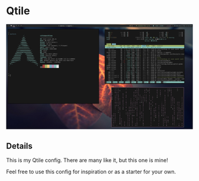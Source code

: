 # Qtile
![pic1](images/pic1.jpg)

## Details
This is my Qtile config. There are many like it, but this one is mine!

Feel free to use this config for inspiration or as a starter for your own.

